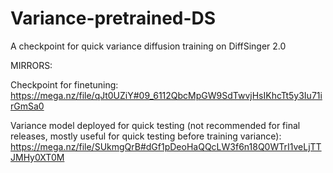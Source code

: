 # Variance-pretrained-DS
A checkpoint for quick variance diffusion training on DiffSinger 2.0

MIRRORS:

Checkpoint for finetuning: https://mega.nz/file/qJt0UZiY#09_6112QbcMpGW9SdTwvjHsIKhcTt5y3Iu71irGmSa0

Variance model deployed for quick testing (not recommended for final releases, mostly useful for quick testing before training variance): https://mega.nz/file/SUkmgQrB#dGf1pDeoHaQQcLW3f6n18Q0WTrI1veLjTTJMHy0XT0M
